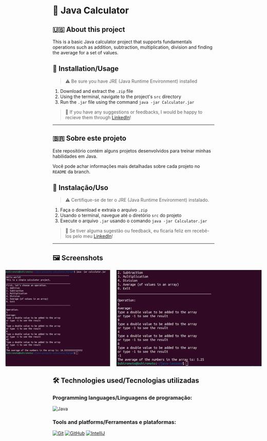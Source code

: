 # 🔢 Java Calculator

## 🇺🇸 About this project

This is a basic Java calculator project that supports fundamentals operations such as addition, subtraction, multiplication, division and finding the average for a set of values.

## 📝 Installation/Usage

> ⚠️ Be sure you have JRE (Java Runtime Environment) installed

1. Download and extract the `.zip` file 
2. Using the terminal, navigate to the project's `src` directory
3. Run the `.jar` file using the command `java -jar Calculator.jar`

> 💬 If you have any suggestions or feedbacks, I would be happy to recieve them through <a href="https://www.linkedin.com/in/bshiromoto/" target="_blank">LinkedIn</a>!

<hr>

## 🇧🇷 Sobre este projeto

Este repositório contém alguns projetos desenvolvidos para treinar minhas habilidades em Java.

Você pode achar informações mais detalhadas sobre cada projeto no `README` da branch.

## 📝 Instalação/Uso

> ⚠️ Certifique-se de ter o JRE (Java Runtime Environment) instalado.

1. Faça o download e extraia o arquivo `.zip`
2. Usando o terminal, navegue até o diretório `src` do projeto
3. Execute o arquivo `.jar` usando o comando `java -jar Calculator.jar`

> 💬 Se tiver alguma sugestão ou feedback, eu ficaria feliz em recebê-los pelo meu <a href="https://www.linkedin.com/in/bshiromoto/" target="_blank">LinkedIn</a>!

<hr>

## 🖼️ Screenshots
<div style="display:flex; justify-content: center; gap: 20px">

  <img alt="Calculator 01" src="./screenshots/screenshot-01.png"  height="300" width="475">
  </img>
  <img alt="Calculator 02" src="./screenshots/screenshot-02.png"  height="300" width="475">
  </img>
</div>

## 🛠️ Technologies used/Tecnologias utilizadas
### Programming languages/Linguagens de programação:
![Java](https://img.shields.io/badge/java-%23ED8B00.svg?style=for-the-badge&logo=openjdk&logoColor=white)

### Tools and platforms/Ferramentas e plataformas:
[![Git](https://img.shields.io/badge/Git-E44C30?style=for-the-badge&logo=git&logoColor=white)]()
[![GitHub](https://img.shields.io/badge/GitHub-100000?style=for-the-badge&logo=github&logoColor=white)]()
[![IntelliJ](https://img.shields.io/badge/IntelliJ_IDEA-000000.svg?style=for-the-badge&logo=intellij-idea&logoColor=white)]()

